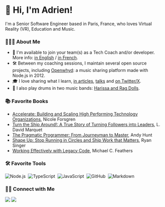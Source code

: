 # 👋 Hi, I'm Adrien!

I'm a Senior Software Engineer based in Paris, France, who loves Virtual Reality (VR), Education and Music.

### 👨🏻‍💻 About Me

- 🤝 I'm available to join your team(s) as a Tech Coach and/or developer. More info: [in English](https://adrienjoly.com/talks/pro) / [in French](https://adrienjoly.com/talks/pro/fr).
- 🛠️ Between my coaching sessions, I maintain several open source projects, including [Openwhyd](https://openwhyd.org): a music sharing platform made with Node.js in 2012.
- 🎓 I love sharing what I learn, [in articles](https://adrienjoly.com/posts), [talks](https://adrienjoly.com/talks) and [on Twitter/X](https://twitter.com/adrienjoly).
- 🥁 I also play drums in two music bands: [Harissa and Rag Dolls](https://adrienjoly.com/music).

### 📚 Favorite Books

- [Accelerate: Building and Scaling High Performing Technology Organizations](https://www.goodreads.com/en/book/show/35747076), Nicole Forsgren
- [Turn the Ship Around!: A True Story of Turning Followers into Leaders](https://www.goodreads.com/book/show/16158601-turn-the-ship-around), L. David Marquet
- [The Pragmatic Programmer: From Journeyman to Master](https://www.goodreads.com/book/show/4099.The_Pragmatic_Programmer), Andy Hunt
- [Shape Up: Stop Running in Circles and Ship Work that Matters](https://www.goodreads.com/book/show/50776459-shape-up), Ryan Singer
- [Working Effectively with Legacy Code](https://www.goodreads.com/book/show/44919.Working_Effectively_with_Legacy_Code), Michael C. Feathers

### 🛠 Favorite Tools

![Node.js](https://img.shields.io/badge/-Node.js-05122A?style=flat&logo=node.js)&nbsp;
![TypeScript](https://img.shields.io/badge/-TypeScript-05122A?style=flat&logo=typescript)&nbsp;
![JavaScript](https://img.shields.io/badge/-JavaScript-05122A?style=flat&logo=javascript)&nbsp;
![GitHub](https://img.shields.io/badge/-GitHub-05122A?style=flat&logo=github)&nbsp;
![Markdown](https://img.shields.io/badge/-Markdown-05122A?style=flat&logo=markdown)

### 🤝🏻 Connect with Me

<p>
  <a href="https://twitter.com/adrienjoly"><img src="https://img.shields.io/badge/-adrienjoly-100000?style=flat&logo=twitter&logoColor=blue"></a>
  <a href="https://linkedin.com/in/adrienjoly"><img src="https://img.shields.io/badge/-adrienjoly-0077B5?style=flat&logo=linkedin&logoColor=white"/></a>
</p>
